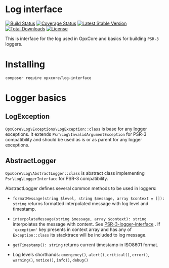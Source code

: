 # Log interface

[![Build Status](https://www.travis-ci.com/opxcore/log-interface.svg?branch=main)](https://www.travis-ci.com/opxcore/log-interface)
[![Coverage Status](https://coveralls.io/repos/github/opxcore/log-interface/badge.svg?branch=main)](https://coveralls.io/github/opxcore/log-interface?branch=main)
[![Latest Stable Version](https://poser.pugx.org/opxcore/log-interface/v/stable)](https://packagist.org/packages/opxcore/log-interface)
[![Total Downloads](https://poser.pugx.org/opxcore/log-interface/downloads)](https://packagist.org/packages/opxcore/log-interface)
[![License](https://poser.pugx.org/opxcore/log-interface/license)](https://packagist.org/packages/opxcore/log-interface)

This is interface for the log used in OpxCore and basics for building `PSR-3` loggers.

# Installing

`composer require opxcore/log-interface`

# Logger basics

## LogException

`OpxCore\Log\Exceptions\LogException::class` is base for any logger exceptions. It
extends `Psr\Log\InvalidArgumentException` for PSR-3 compatibility and should be used as is or as parent for any logger
exceptions.

## AbstractLogger

`OpxCore\Log\AbstractLogger::class` is abstract class implementing
`Psr\Log\LoggerInterface` for PSR-3 compatibility.

AbstractLogger defines several common methods to be used in loggers:

- `formatMessage(string $level, string $message, array $context = []): string`
  returns formatted interpolated message with log level and timestamp.

- `interpolateMessage(string $message, array $context): string`
  interpolates the message with content. See
  [PSR-3-logger-interface](https://github.com/php-fig/fig-standards/blob/master/accepted/PSR-3-logger-interface.md#12-message)
  . If `'exception'` key presents in context array and has any of `Exception::class` its stacktrace will be included to
  log message.

- `getTimestamp(): string` returns current timestamp in ISO8601 format.

- Log levels shorthands: `emergency()`, `alert()`, `critical()`, `error()`, `warning()`, `notice()`, `info()`, `debug()`